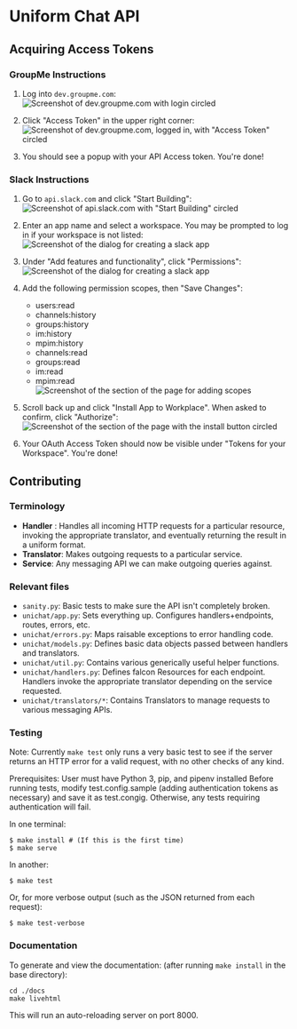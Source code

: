 # Uniform Chat API
## Acquiring Access Tokens
### GroupMe Instructions
1. Log into `dev.groupme.com`:
![Screenshot of dev.groupme.com with login circled](/docs/screenshots/Screenshot_20180411_224924.png)

2. Click "Access Token" in the upper right corner:
![Screenshot of dev.groupme.com, logged in, with "Access Token" circled](/docs/screenshots/Screenshot_20180411_225501.png)

3. You should see a popup with your API Access token. You're done!

### Slack Instructions
1. Go to `api.slack.com` and click "Start Building":
![Screenshot of api.slack.com with "Start Building" circled](/docs/screenshots/Screenshot_20180411_231758.png)

2. Enter an app name and select a workspace. You may be prompted to log in if your workspace is not listed:
![Screenshot of the dialog for creating a slack app](/docs/screenshots/Screenshot_20180411_232107.png)

3. Under "Add features and functionality", click "Permissions":
![Screenshot of the dialog for creating a slack app](/docs/screenshots/Screenshot_20180416_170851.png)

4. Add the following permission scopes, then "Save Changes":
    * users:read
    * channels:history
    * groups:history
    * im:history
    * mpim:history
    * channels:read
    * groups:read
    * im:read
    * mpim:read
![Screenshot of the section of the page for adding scopes](/docs/screenshots/Screenshot_20180416_175300.png)

5. Scroll back up and click "Install App to Workplace". When asked to confirm, click "Authorize":
![Screenshot of the section of the page with the install button circled](/docs/screenshots/Screenshot_20180416_183319.png)

6. Your OAuth Access Token should now be visible under "Tokens for your Workspace". You're done!

## Contributing
### Terminology
 * **Handler** : Handles all incoming HTTP requests for a particular resource,
    invoking the appropriate translator, and eventually returning the result in
    a uniform format.
 * **Translator**: Makes outgoing requests to a particular service.
 * **Service**: Any messaging API we can make outgoing queries against.

### Relevant files
 * `sanity.py`: Basic tests to make sure the API isn't completely broken.
 * `unichat/app.py`: Sets everything up. Configures handlers+endpoints, routes,
        errors, etc.
 * `unichat/errors.py`: Maps raisable exceptions to error handling code.
 * `unichat/models.py`: Defines basic data objects passed between handlers and
        translators.
 * `unichat/util.py`: Contains various generically useful helper functions.
 * `unichat/handlers.py`: Defines falcon Resources for each endpoint. Handlers
        invoke the appropriate translator depending on the service requested.
 * `unichat/translators/*`: Contains Translators to manage requests to various
        messaging APIs.

### Testing
Note: Currently `make test` only runs a very basic test to see if the server
returns an HTTP error for a valid request, with no other checks of any kind.

Prerequisites: User must have Python 3, pip, and pipenv installed
Before running tests, modify test.config.sample (adding authentication tokens
as necessary) and save it as test.congig. Otherwise, any tests requiring
authentication will fail.

In one terminal:

    $ make install # (If this is the first time)
    $ make serve

In another:

    $ make test

Or, for more verbose output (such as the JSON returned from each request):

    $ make test-verbose

### Documentation
To generate and view the documentation: (after running `make install` in the
base directory):

    cd ./docs
    make livehtml

This will run an auto-reloading server on port 8000. 
